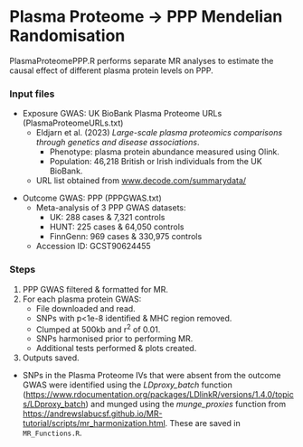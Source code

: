 # Plasma Proteome → PPP Mendelian Randomisation 
PlasmaProteomePPP.R performs separate MR analyses to estimate the causal effect of different plasma protein levels on PPP.

### Input files
- Exposure GWAS: UK BioBank Plasma Proteome URLs (PlasmaProteomeURLs.txt)
  - Eldjarn et al. (2023) *Large-scale plasma proteomics comparisons through genetics and disease associations*.
    - Phenotype: plasma protein abundance measured using Olink.
    - Population: 46,218 British or Irish individuals from the UK BioBank.
  - URL list obtained from www.decode.com/summarydata/

* Outcome GWAS: PPP (PPPGWAS.txt)
  * Meta-analysis of 3 PPP GWAS datasets:
    * UK: 288 cases & 7,321 controls
    * HUNT: 225 cases & 64,050 controls
    * FinnGenn: 969 cases & 330,975 controls
  * Accession ID: GCST90624455

### Steps
1. PPP GWAS filtered & formatted for MR.
2. For each plasma protein GWAS:
	- File downloaded and read.
  	- SNPs with p<1e-8 identified & MHC region removed.
	- Clumped at 500kb and r<sup>2</sup> of 0.01.
	- SNPs harmonised prior to performing MR.
	- Additional tests performed & plots created.
3. Outputs saved.

* SNPs in the Plasma Proteome IVs that were absent from the outcome GWAS were identified using the *LDproxy_batch* function (https://www.rdocumentation.org/packages/LDlinkR/versions/1.4.0/topics/LDproxy_batch) and munged using the *munge_proxies* function from https://andrewslabucsf.github.io/MR-tutorial/scripts/mr_harmonization.html. These are saved in `MR_Functions.R`.
